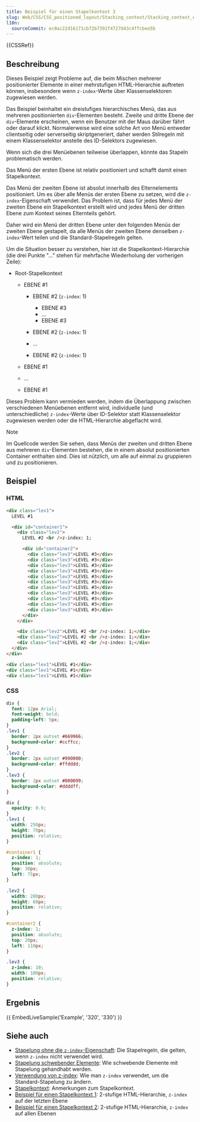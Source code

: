 ```yaml
---
title: Beispiel für einen Stapelkontext 3
slug: Web/CSS/CSS_positioned_layout/Stacking_context/Stacking_context_example_3
l10n:
  sourceCommit: ec0ac22d16171cb72b7391f4727d43c4ffcbee5b
---
```


{{CSSRef}}

## Beschreibung

Dieses Beispiel zeigt Probleme auf, die beim Mischen mehrerer positionierter Elemente in einer mehrstufigen HTML-Hierarchie auftreten können, insbesondere wenn `z-index`-Werte über Klassenselektoren zugewiesen werden.

Das Beispiel beinhaltet ein dreistufiges hierarchisches Menü, das aus mehreren positionierten `div`-Elementen besteht. Zweite und dritte Ebene der `div`-Elemente erscheinen, wenn ein Benutzer mit der Maus darüber fährt oder darauf klickt. Normalerweise wird eine solche Art von Menü entweder clientseitig oder serverseitig skriptgeneriert, daher werden Stilregeln mit einem Klassenselektor anstelle des ID-Selektors zugewiesen.

Wenn sich die drei Menüebenen teilweise überlappen, könnte das Stapeln problematisch werden.

Das Menü der ersten Ebene ist relativ positioniert und schafft damit einen Stapelkontext.

Das Menü der zweiten Ebene ist absolut innerhalb des Elternelements positioniert. Um es über alle Menüs der ersten Ebene zu setzen, wird die `z-index`-Eigenschaft verwendet. Das Problem ist, dass für jedes Menü der zweiten Ebene ein Stapelkontext erstellt wird und jedes Menü der dritten Ebene zum Kontext seines Elternteils gehört.

Daher wird ein Menü der dritten Ebene unter den folgenden Menüs der zweiten Ebene gestapelt, da alle Menüs der zweiten Ebene denselben `z-index`-Wert teilen und die Standard-Stapelregeln gelten.

Um die Situation besser zu verstehen, hier ist die Stapelkontext-Hierarchie (die drei Punkte "..." stehen für mehrfache Wiederholung der vorherigen Zeile):

- Root-Stapelkontext

  - EBENE #1

    - EBENE #2 (`z-index`: 1)

      - EBENE #3
      - …
      - EBENE #3

    - EBENE #2 (`z-index`: 1)
    - …
    - EBENE #2 (`z-index`: 1)

  - EBENE #1
  - …
  - EBENE #1

Dieses Problem kann vermieden werden, indem die Überlappung zwischen verschiedenen Menüebenen entfernt wird, individuelle (und unterschiedliche) `z-index`-Werte über ID-Selektor statt Klassenselektor zugewiesen werden oder die HTML-Hierarchie abgeflacht wird.

> [!NOTE]
> Im Quellcode werden Sie sehen, dass Menüs der zweiten und dritten Ebene aus mehreren `div`-Elementen bestehen, die in einem absolut positionierten Container enthalten sind. Dies ist nützlich, um alle auf einmal zu gruppieren und zu positionieren.

## Beispiel

### HTML

```html
<div class="lev1">
  LEVEL #1

  <div id="container1">
    <div class="lev2">
      LEVEL #2 <br />z-index: 1;

      <div id="container2">
        <div class="lev3">LEVEL #3</div>
        <div class="lev3">LEVEL #3</div>
        <div class="lev3">LEVEL #3</div>
        <div class="lev3">LEVEL #3</div>
        <div class="lev3">LEVEL #3</div>
        <div class="lev3">LEVEL #3</div>
        <div class="lev3">LEVEL #3</div>
        <div class="lev3">LEVEL #3</div>
        <div class="lev3">LEVEL #3</div>
        <div class="lev3">LEVEL #3</div>
        <div class="lev3">LEVEL #3</div>
      </div>
    </div>

    <div class="lev2">LEVEL #2 <br />z-index: 1;</div>
    <div class="lev2">LEVEL #2 <br />z-index: 1;</div>
    <div class="lev2">LEVEL #2 <br />z-index: 1;</div>
  </div>
</div>

<div class="lev1">LEVEL #1</div>
<div class="lev1">LEVEL #1</div>
<div class="lev1">LEVEL #1</div>
```

### CSS

```css hidden
div {
  font: 12px Arial;
  font-weight: bold;
  padding-left: 5px;
}
.lev1 {
  border: 2px outset #669966;
  background-color: #ccffcc;
}
.lev2 {
  border: 2px outset #990000;
  background-color: #ffdddd;
}
.lev3 {
  border: 2px outset #000099;
  background-color: #ddddff;
}
```

```css
div {
  opacity: 0.9;
}
.lev1 {
  width: 250px;
  height: 70px;
  position: relative;
}

#container1 {
  z-index: 1;
  position: absolute;
  top: 30px;
  left: 75px;
}

.lev2 {
  width: 200px;
  height: 60px;
  position: relative;
}

#container2 {
  z-index: 1;
  position: absolute;
  top: 20px;
  left: 110px;
}

.lev3 {
  z-index: 10;
  width: 100px;
  position: relative;
}
```

## Ergebnis

{{ EmbedLiveSample('Example', '320', '330') }}

## Siehe auch

- [Stapelung ohne die `z-index`-Eigenschaft](/de/docs/Web/CSS/CSS_positioned_layout/Stacking_without_z-index): Die Stapelregeln, die gelten, wenn `z-index` nicht verwendet wird.
- [Stapelung schwebender Elemente](/de/docs/Web/CSS/CSS_positioned_layout/Stacking_floating_elements): Wie schwebende Elemente mit Stapelung gehandhabt werden.
- [Verwendung von z-index](/de/docs/Web/CSS/CSS_positioned_layout/Using_z-index): Wie man `z-index` verwendet, um die Standard-Stapelung zu ändern.
- [Stapelkontext](/de/docs/Web/CSS/CSS_positioned_layout/Stacking_context): Anmerkungen zum Stapelkontext.
- [Beispiel für einen Stapelkontext 1](/de/docs/Web/CSS/CSS_positioned_layout/Stacking_context/Stacking_context_example_1): 2-stufige HTML-Hierarchie, `z-index` auf der letzten Ebene
- [Beispiel für einen Stapelkontext 2](/de/docs/Web/CSS/CSS_positioned_layout/Stacking_context/Stacking_context_example_2): 2-stufige HTML-Hierarchie, `z-index` auf allen Ebenen
